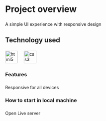 <h1 align="left">Project overview</h1>

###

<p align="left">A simple UI experience with responsive design</p>

###

<h2 align="left">Technology used</h2>

###

<div align="left">
  <img src="https://cdn.jsdelivr.net/gh/devicons/devicon/icons/html5/html5-original.svg" height="40" alt="html5 logo"  />
  <img width="12" />
  <img src="https://cdn.jsdelivr.net/gh/devicons/devicon/icons/css3/css3-original.svg" height="40" alt="css3 logo"  />
</div>

###

<h3 align="left">Features</h3>

###

<p align="left">Responsive for all devices</p>

###

<h3 align="left">How to start in local machine</h3>

###

<p align="left">Open Live server</p>

###
